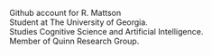 Github account for R. Mattson  
Student at The University of Georgia.   
Studies Cognitive Science and Artificial Intelligence.  
Member of Quinn Research Group. 

<!---
rmattson1008/rmattson1008 is a ✨ special ✨ repository because its `README.md` (this file) appears on your GitHub profile.
You can click the Preview link to take a look at your changes.
--->
